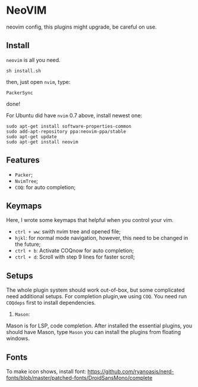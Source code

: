 # NeoVIM


neovim config, this plugins might upgrade, be careful on use.


## Install

`neovim` is all you need.

```
sh install.sh
```

then, just open `nvim`, type:

```
PackerSync
```

done!

For Ubuntu did have `nvim` 0.7 above, install newest one:

```
sudo apt-get install software-properties-common
sudo add-apt-repository ppa:neovim-ppa/stable
sudo apt-get update
sudo apt-get install neovim
```


## Features

- `Packer`;
- `NvimTree`;
- `COQ`: for auto completion;


## Keymaps

Here, I wrote some keymaps that helpful when you control your vim.

- `ctrl + ww`: swith nvim tree and opened file;
- `hjkl`: for normal mode navigation, however, this need to be changed in the future;
- `ctrl + b`: Activate COQnow for auto completion;
- `ctrl + d`: Scroll with step 9 lines for faster scroll;

## Setups 

The whole plugin system should work out-of-box, but some complicated need additional setups. For completion plugin,we using `COQ`. You need run `COQdeps` first to install dependencies.

1. `Mason`:

Mason is for LSP, code completion. After installed the essential plugins, you should have Mason, type `Mason` you can install the plugins from floating windows.




## Fonts

To make icon shows, install font: https://github.com/ryanoasis/nerd-fonts/blob/master/patched-fonts/DroidSansMono/complete


